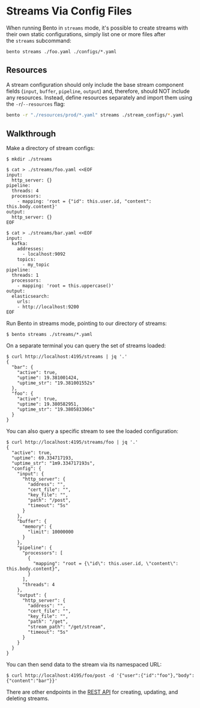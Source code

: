 # Streams Via Config Files

When running Bento in `streams` mode, it's possible to create streams with their own static configurations, simply list one or more files after the `streams` subcommand:

```shell
bento streams ./foo.yaml ./configs/*.yaml
```

## Resources

A stream configuration should only include the base stream component fields (`input`, `buffer`, `pipeline`, `output`) and, therefore, should NOT include any resources. Instead, define resources separately and import them using the `-r`/`--resources` flag:

```bash
bento -r "./resources/prod/*.yaml" streams ./stream_configs/*.yaml
```

## Walkthrough

Make a directory of stream configs:

```shell
$ mkdir ./streams

$ cat > ./streams/foo.yaml <<EOF
input:
  http_server: {}
pipeline:
  threads: 4
  processors:
    - mapping: 'root = {"id": this.user.id, "content": this.body.content}'
output:
  http_server: {}
EOF

$ cat > ./streams/bar.yaml <<EOF
input:
  kafka:
    addresses:
      - localhost:9092
    topics:
      - my_topic
pipeline:
  threads: 1
  processors:
    - mapping: 'root = this.uppercase()'
output:
  elasticsearch:
    urls:
    - http://localhost:9200
EOF
```

Run Bento in streams mode, pointing to our directory of streams:

```shell
$ bento streams ./streams/*.yaml
```

On a separate terminal you can query the set of streams loaded:

```shell
$ curl http://localhost:4195/streams | jq '.'
{
  "bar": {
    "active": true,
    "uptime": 19.381001424,
    "uptime_str": "19.381001552s"
  },
  "foo": {
    "active": true,
    "uptime": 19.380582951,
    "uptime_str": "19.380583306s"
  }
}
```

You can also query a specific stream to see the loaded configuration:

```shell
$ curl http://localhost:4195/streams/foo | jq '.'
{
  "active": true,
  "uptime": 69.334717193,
  "uptime_str": "1m9.334717193s",
  "config": {
    "input": {
      "http_server": {
        "address": "",
        "cert_file": "",
        "key_file": "",
        "path": "/post",
        "timeout": "5s"
      }
    },
    "buffer": {
      "memory": {
        "limit": 10000000
      }
    },
    "pipeline": {
      "processors": [
        {
          "mapping": "root = {\"id\": this.user.id, \"content\": this.body.content}",
        }
      ],
      "threads": 4
    },
    "output": {
      "http_server": {
        "address": "",
        "cert_file": "",
        "key_file": "",
        "path": "/get",
        "stream_path": "/get/stream",
        "timeout": "5s"
      }
    }
  }
}
```

You can then send data to the stream via its namespaced URL:

```shell
$ curl http://localhost:4195/foo/post -d '{"user":{"id":"foo"},"body":{"content":"bar"}}'
```

There are other endpoints in the [REST API](./streams_via_rest_api.md) for creating, updating, and deleting streams.